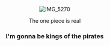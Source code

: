 <div align="center">

![IMG_5270](https://github.com/Yashmaheshwari0502/Yashmaheshwari0502/assets/76582161/0ec0f9c0-9240-4bdb-a747-124e75dbea97)

<div align="left





   








### The one piece is real 
### I'm gonna be kings of the pirates
